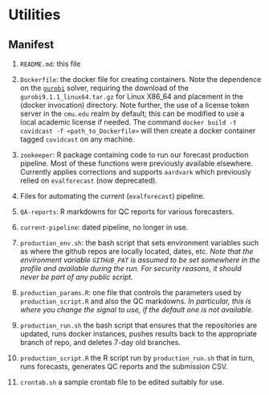 # Utilities

## Manifest

1. `README.md`: this file
2. `Dockerfile`: the docker file for creating containers. Note the
   dependence on the [`gurobi`](https://www.gurobi.com) solver,
   requiring the download of the `gurobi9.1.1_linux64.tar.gz` for
   Linux X86_64 and placement in the (docker invocation)
   directory. Note further, the use of a license token server in the
   `cmu.edu` realm by default; this can be modified to use a local
   academic license if needed. The command `docker build -t covidcast
   -f <path_to_Dockerfile>` will then create a docker container tagged
   `covidcast` on any machine.

3. `zookeeper`: R package containing code to run our forecast
   production pipeline. Most of these functions were previously
   available elsewhere. Currently applies corrections and supports
   `aardvark` which previously relied on `evalforecast` (now
   deprecated).

4. Files for automating the current (`evalforecast`) pipeline.

5. `QA-reports`: R markdowns for QC reports for various forecasters.

6. `current-pipeline`: dated pipeline, no longer in use.

7. `production_env.sh`: the bash script that sets environment
   variables such as where the github repos are locally located,
   dates, etc. _Note that the environment variable `GITHUB_PAT` is
   assumed to be set somewhere in the profile and available during the
   run. For security reasons, it should never be part of any public
   script._

8. `production_params.R`: one file that controls the parameters used
   by `production_script.R` and also the QC markdowns. _In particular,
   this is where you change the signal to use, if the default one is
   not available._

9. `production_run.sh` the bash script that ensures that the
   repositories are updated, runs docker instances, pushes results
   back to the appropriate branch of repo, and deletes 7-day old
   branches. 

10. `production_script.R` the R script run by `production_run.sh` that
   in turn, runs forecasts, generates QC reports and the submission
   CSV.
  
11. `crontab.sh` a sample crontab file to be edited suitably for use. 


